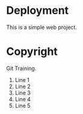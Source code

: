 # Deployment

This is a simple web project.

# Copyright

Git Training.

1. Line 1
2. Line 2
3. Line 3
4. Line 4
5. Line 5
